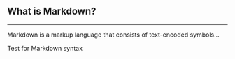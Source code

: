 ## What is Markdown?
---

Markdown is a markup language that consists of text-encoded symbols...

Test for Markdown syntax



















































































































